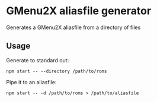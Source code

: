 # GMenu2X aliasfile generator

Generates a GMenu2X aliasfile from a directory of files

## Usage

Generate to standard out:

```shell
npm start -- --directory /path/to/roms
```

Pipe it to an aliasfile:

```shell
npm start -- -d /path/to/roms > /path/to/aliasfile
```
